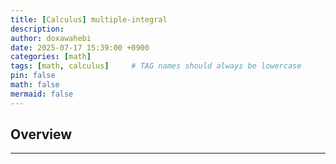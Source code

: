 ```yaml
---
title: [Calculus] multiple-integral
description: 
author: doxawahebi
date: 2025-07-17 15:39:00 +0900
categories: [math]
tags: [math, calculus]     # TAG names should always be lowercase
pin: false
math: false
mermaid: false
---
```



## Overview
---

